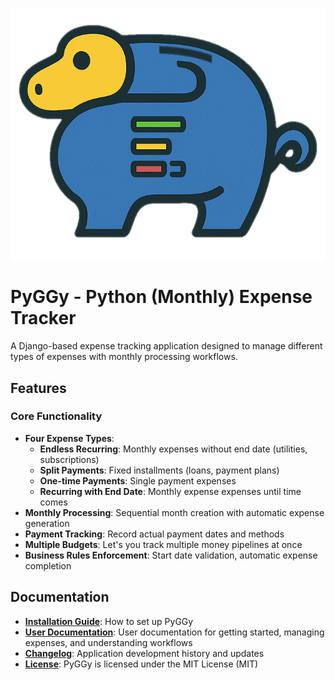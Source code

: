 ![PyGGy Logo](docs/img/logo.png)

# PyGGy - Python (Monthly) Expense Tracker

A Django-based expense tracking application designed to manage different types of
expenses with monthly processing workflows.

## Features

### Core Functionality

- **Four Expense Types**:
  - **Endless Recurring**: Monthly expenses without end date (utilities, subscriptions)
  - **Split Payments**: Fixed installments (loans, payment plans)
  - **One-time Payments**: Single payment expenses
  - **Recurring with End Date**: Monthly expense expenses until time comes
- **Monthly Processing**: Sequential month creation with automatic expense generation
- **Payment Tracking**: Record actual payment dates and methods
- **Multiple Budgets**: Let's you track multiple money pipelines at once
- **Business Rules Enforcement**: Start date validation, automatic expense completion

## Documentation

- **[Installation Guide](docs/installation.md)**: How to set up PyGGy
- **[User Documentation](docs/README.md)**: User documentation for getting started, managing expenses, and understanding workflows
- **[Changelog](CHANGES.md)**: Application development history and updates
- **[License](LICENSE.md)**: PyGGy is licensed under the MIT License (MIT)
